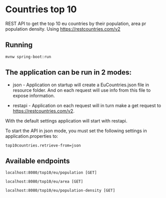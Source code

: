 # Countries top 10

REST API to get the top 10 eu countries by their population, area pr population density.
Using https://restcountries.com/v2

## Running

```console
mvnw spring-boot:run
```

## The application can be run in 2 modes:

- json - Application on startup will create a EuCountries.json file in resource folder. And on each request will use
  info from this file to expose information.

- restapi - Application on each request will in turn make a get request to https://restcountries.com/v2.

With the default settings application will start with restapi.

To start the API in json mode, you must set the following settings in application.properties to:

```
top10countries.retrieve-from=json
```

## Available endpoints

```
localhost:8080/top10/eu/population [GET]
```

```
localhost:8080/top10/eu/area [GET]
```

```
localhost:8080/top10/eu/population-density [GET]
```
